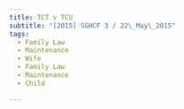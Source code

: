 ```yaml
---
title: TCT v TCU 
subtitle: "[2015] SGHCF 3 / 22\_May\_2015"
tags:
  - Family Law
  - Maintenance
  - Wife
  - Family Law
  - Maintenance
  - Child

---
```


